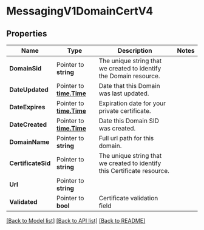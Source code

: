 # MessagingV1DomainCertV4

## Properties

Name | Type | Description | Notes
------------ | ------------- | ------------- | -------------
**DomainSid** | Pointer to **string** | The unique string that we created to identify the Domain resource. |
**DateUpdated** | Pointer to [**time.Time**](time.Time.md) | Date that this Domain was last updated. |
**DateExpires** | Pointer to [**time.Time**](time.Time.md) | Expiration date for your private certificate. |
**DateCreated** | Pointer to [**time.Time**](time.Time.md) | Date this Domain SID was created. |
**DomainName** | Pointer to **string** | Full url path for this domain. |
**CertificateSid** | Pointer to **string** | The unique string that we created to identify this Certificate resource. |
**Url** | Pointer to **string** |  |
**Validated** | Pointer to **bool** | Certificate validation field |

[[Back to Model list]](../README.md#documentation-for-models) [[Back to API list]](../README.md#documentation-for-api-endpoints) [[Back to README]](../README.md)


